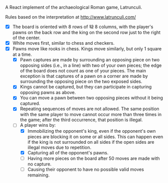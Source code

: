 A React implement of the archaeological Roman game, Latrunculi.

Rules based on the interpretation at http://www.latrunculi.com/


- [x] The board is oriented with 8 rows of ~~12~~ 8 columns, with the player's pawns on the back row and the king on the second row just to the right of the center.
- [x] White moves first, similar to chess and checkers.
- [x] Pawns move like rooks in chess. Kings move similarly, but only 1 square at a time.
    - [x] Pawn captures are made by surrounding an opposing piece on two opposing sides (i.e., in a line) with two of your own pieces; the edge of the board does not count as one of your pieces. The main exception is that captures of a pawn on a corner are made by surrounding the opposing piece on the two exposed sides.
    - [x] Kings cannot be captured, but they can participate in capturing opposing pawns as above.
    - [x] You can move a pawn between two opposing pieces without it being captured.
    - [x] Repeating sequences of moves are not allowed. The same position with the same player to move cannot occur more than three times in the game; after the third occurrence, that position is illegal.
    - [ ] A player wins by:
        - [x] Immobilizing the opponent's king, even if the opponent's own pieces are blocking it on some or all sides. This can happen even if the king is not surrounded on all sides if the open sides are illegal moves due to repetition.
        - [x] Capturing all of the opponent's pawns.
        - [ ] Having more pieces on the board after 50 moves are made with no capture.
        - [ ] Causing their opponent to have no possible valid moves remaining.
